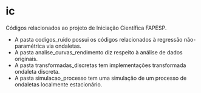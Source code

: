 # ic
Códigos relacionados ao projeto de Iniciação Científica FAPESP.

- A pasta codigos_ruido possui os códigos relacionados à regressão não-paramétrica via ondaletas.
- A pasta analise_curvas_rendimento diz respeito à análise de dados originais.
- A pasta transformadas_discretas tem implementações transformada ondaleta discreta.
- A pasta simulacao_processo tem uma simulação de um processo de ondaletas localmente estacionário.
